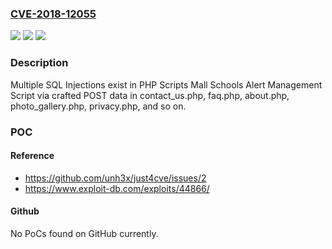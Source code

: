 ### [CVE-2018-12055](https://cve.mitre.org/cgi-bin/cvename.cgi?name=CVE-2018-12055)
![](https://img.shields.io/static/v1?label=Product&message=n%2Fa&color=blue)
![](https://img.shields.io/static/v1?label=Version&message=n%2Fa&color=blue)
![](https://img.shields.io/static/v1?label=Vulnerability&message=n%2Fa&color=brighgreen)

### Description

Multiple SQL Injections exist in PHP Scripts Mall Schools Alert Management Script via crafted POST data in contact_us.php, faq.php, about.php, photo_gallery.php, privacy.php, and so on.

### POC

#### Reference
- https://github.com/unh3x/just4cve/issues/2
- https://www.exploit-db.com/exploits/44866/

#### Github
No PoCs found on GitHub currently.

